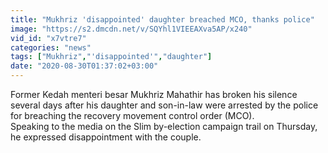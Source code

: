 ```yaml
---
title: "Mukhriz 'disappointed' daughter breached MCO, thanks police"
image: "https://s2.dmcdn.net/v/SQYhl1VIEEAXva5AP/x240"
vid_id: "x7vtre7"
categories: "news"
tags: ["Mukhriz","'disappointed'","daughter"]
date: "2020-08-30T01:37:02+03:00"
---
```

Former Kedah menteri besar Mukhriz Mahathir has broken his silence several days after his daughter and son-in-law were arrested by the police for breaching the recovery movement control order (MCO).  <br>Speaking to the media on the Slim by-election campaign trail on Thursday, he expressed disappointment with the couple.
